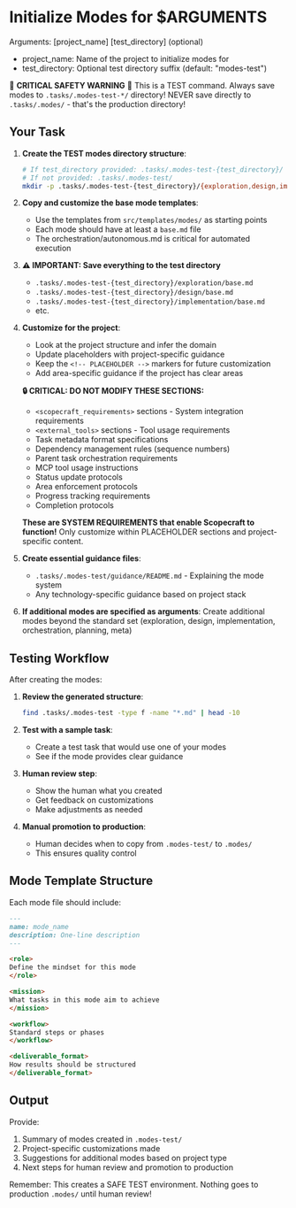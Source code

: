 # Initialize Modes for $ARGUMENTS

Arguments: [project_name] [test_directory] (optional)
- project_name: Name of the project to initialize modes for
- test_directory: Optional test directory suffix (default: "modes-test")

🚨 **CRITICAL SAFETY WARNING** 🚨
This is a TEST command. Always save modes to `.tasks/.modes-test-*/` directory!
NEVER save directly to `.tasks/.modes/` - that's the production directory!

## Your Task

1. **Create the TEST modes directory structure**:
   ```bash
   # If test_directory provided: .tasks/.modes-test-{test_directory}/
   # If not provided: .tasks/.modes-test/
   mkdir -p .tasks/.modes-test-{test_directory}/{exploration,design,implementation,orchestration,planning,meta,guidance}/area
   ```

2. **Copy and customize the base mode templates**:
   - Use the templates from `src/templates/modes/` as starting points
   - Each mode should have at least a `base.md` file
   - The orchestration/autonomous.md is critical for automated execution

3. **⚠️ IMPORTANT: Save everything to the test directory**
   - `.tasks/.modes-test-{test_directory}/exploration/base.md`
   - `.tasks/.modes-test-{test_directory}/design/base.md`  
   - `.tasks/.modes-test-{test_directory}/implementation/base.md`
   - etc.

4. **Customize for the project**:
   - Look at the project structure and infer the domain
   - Update placeholders with project-specific guidance
   - Keep the `<!-- PLACEHOLDER -->` markers for future customization
   - Add area-specific guidance if the project has clear areas

   **🔒 CRITICAL: DO NOT MODIFY THESE SECTIONS:**
   - `<scopecraft_requirements>` sections - System integration requirements
   - `<external_tools>` sections - Tool usage requirements  
   - Task metadata format specifications
   - Dependency management rules (sequence numbers)
   - Parent task orchestration requirements
   - MCP tool usage instructions
   - Status update protocols
   - Area enforcement protocols
   - Progress tracking requirements
   - Completion protocols
   
   **These are SYSTEM REQUIREMENTS that enable Scopecraft to function!**
   Only customize within PLACEHOLDER sections and project-specific content.

5. **Create essential guidance files**:
   - `.tasks/.modes-test/guidance/README.md` - Explaining the mode system
   - Any technology-specific guidance based on project stack

6. **If additional modes are specified as arguments**:
   Create additional modes beyond the standard set (exploration, design, implementation, orchestration, planning, meta)

## Testing Workflow

After creating the modes:

1. **Review the generated structure**:
   ```bash
   find .tasks/.modes-test -type f -name "*.md" | head -10
   ```

2. **Test with a sample task**:
   - Create a test task that would use one of your modes
   - See if the mode provides clear guidance

3. **Human review step**:
   - Show the human what you created
   - Get feedback on customizations
   - Make adjustments as needed

4. **Manual promotion to production**:
   - Human decides when to copy from `.modes-test/` to `.modes/`
   - This ensures quality control

## Mode Template Structure

Each mode file should include:
```markdown
---
name: mode_name
description: One-line description
---

<role>
Define the mindset for this mode
</role>

<mission>
What tasks in this mode aim to achieve
</mission>

<workflow>
Standard steps or phases
</workflow>

<deliverable_format>
How results should be structured
</deliverable_format>
```

## Output

Provide:
1. Summary of modes created in `.modes-test/`
2. Project-specific customizations made
3. Suggestions for additional modes based on project type
4. Next steps for human review and promotion to production

Remember: This creates a SAFE TEST environment. Nothing goes to production `.modes/` until human review!